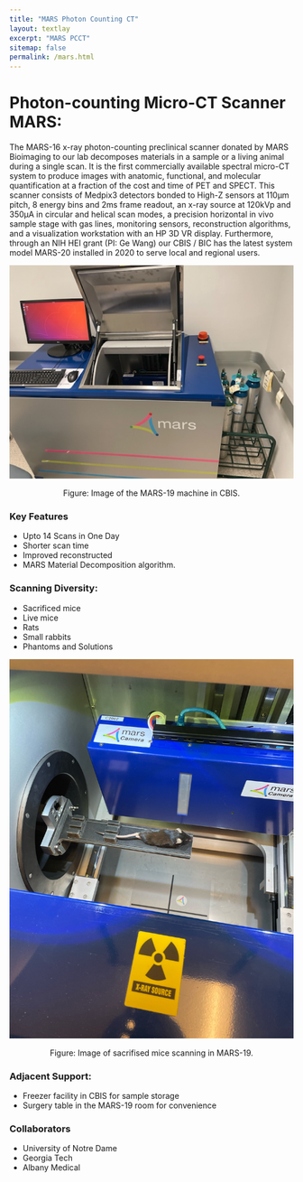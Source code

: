 ```yaml
---
title: "MARS Photon Counting CT"
layout: textlay
excerpt: "MARS PCCT"
sitemap: false
permalink: /mars.html
---
```


# Photon-counting Micro-CT Scanner MARS:

The MARS-16 x-ray photon-counting preclinical scanner donated by MARS Bioimaging to our lab decomposes materials in a sample or a living animal during a single scan. It is the first commercially available spectral micro-CT system to produce images with anatomic, functional, and molecular quantification at a fraction of the cost and time of PET and SPECT. This scanner consists of Medpix3 detectors bonded to High-Z sensors at 110µm pitch, 8 energy bins and 2ms frame readout, an x-ray source at 120kVp and 350μA in circular and helical scan modes, a precision horizontal in vivo sample stage with gas lines, monitoring sensors, reconstruction algorithms, and a visualization workstation with an HP 3D VR display. Furthermore, through an NIH HEI grant (PI: Ge Wang) our CBIS / BIC has the latest system model MARS-20 installed in 2020 to serve local and regional users.

<p align = "center">
<img src = "https://raw.githubusercontent.com/WANG-AXIS/wang-axis.github.io/master/images/resourceImg/mars-machine.png">
</p>
<p align = "center">
Figure: Image of the MARS-19 machine in CBIS.
</p>


### Key Features

- Upto 14 Scans in One Day
- Shorter scan time
- Improved reconstructed
- MARS Material Decomposition algorithm.

### Scanning Diversity:

- Sacrificed mice
- Live mice
- Rats
- Small rabbits
- Phantoms and Solutions


<p align = "center">
<img src = "https://raw.githubusercontent.com/WANG-AXIS/wang-axis.github.io/master/images/resourceImg/image0.jpeg">
</p>
<p align = "center">
Figure: Image of sacrifised mice scanning in MARS-19.
</p>


### Adjacent Support:

- Freezer facility in CBIS for sample storage
- Surgery table in the MARS-19 room for convenience


### Collaborators

- University of Notre Dame
- Georgia Tech
- Albany Medical
